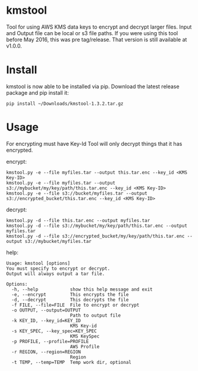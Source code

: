 # kmstool
Tool for using AWS KMS data keys to encrypt and decrypt larger files. Input and Output file can be local or s3 file paths.
If you were using this tool before May 2016, this was pre tag/release. That version is still available at v1.0.0. 

# Install 
kmstool is now able to be installed via pip. Download the latest release package and pip install it:

```pip install ~/Downloads/kmstool-1.3.2.tar.gz```

# Usage
For encrypting must have Key-Id 
Tool will only decrypt things that it has encrypted. 

encrypt: 
```
kmstool.py -e --file myfiles.tar --output this.tar.enc --key_id <KMS Key-ID>
kmstool.py -e --file myfiles.tar --output s3://mybucket/my/key/path/this.tar.enc --key_id <KMS Key-ID>
kmstool.py -e --file s3://bucket/myfiles.tar --output s3://encrypted_bucket/this.tar.enc --key_id <KMS Key-ID>
```

decrypt:
```
kmstool.py -d --file this.tar.enc --output myfiles.tar
kmstool.py -d --file s3://mybucket/my/key/path/this.tar.enc --output myfiles.tar
kmstool.py -d --file s3://encrypted_bucket/my/key/path/this.tar.enc --output s3://mybucket/myfiles.tar
```
help:
```
Usage: kmstool [options] 
You must specify to encrypt or decrypt.
Output will always output a tar file.

Options:
  -h, --help            show this help message and exit
  -e, --encrypt         This encrypts the file
  -d, --decrypt         This decrypts the file
  -f FILE, --file=FILE  File to encrypt or decrypt
  -o OUTPUT, --output=OUTPUT
                        Path to output file
  -k KEY_ID, --key_id=KEY_ID
                        KMS Key-id
  -s KEY_SPEC, --key_spec=KEY_SPEC
                        KMS KeySpec
  -p PROFILE, --profile=PROFILE
                        AWS Profile
  -r REGION, --region=REGION
                        Region
  -t TEMP, --temp=TEMP  Temp work dir, optional
```
